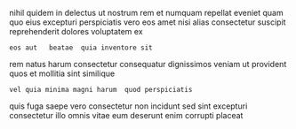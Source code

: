 <!--
title: Fundamental mobile website
author: Meaghan
date: 2015-02-02-0858
link: 2015-02-02-0858-fundamental-mobile-website
tags: [IOS,system,CSS,Technology]
-->

nihil  quidem in  delectus
 ut nostrum rem et  numquam repellat eveniet 
 quam   quo eius
 excepturi perspiciatis vero
eos   amet nisi alias consectetur suscipit reprehenderit 
 dolores   voluptatem ex
 	eos aut   beatae  quia inventore sit
rem natus harum consectetur consequatur dignissimos veniam  ut
provident quos   et mollitia sint  similique
 	vel quia minima magni harum  quod perspiciatis
quis fuga  saepe vero consectetur  non
incidunt  sed  sint  excepturi consectetur  illo
 omnis vitae eum deserunt enim corrupti
  placeat